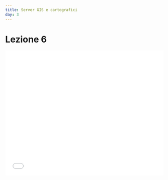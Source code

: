 ```yaml
---
title: Server GIS e cartografici
day: 3
---
```


Lezione 6
=========
<iframe width="100%" height="400" src="//jsfiddle.net/gis3w/ekL4edxd/embedded/result,html,js,css" allowfullscreen="allowfullscreen" frameborder="0"></iframe>
